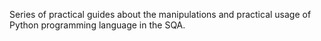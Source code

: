 Series of practical guides about the manipulations and practical usage of Python programming language in the SQA.
